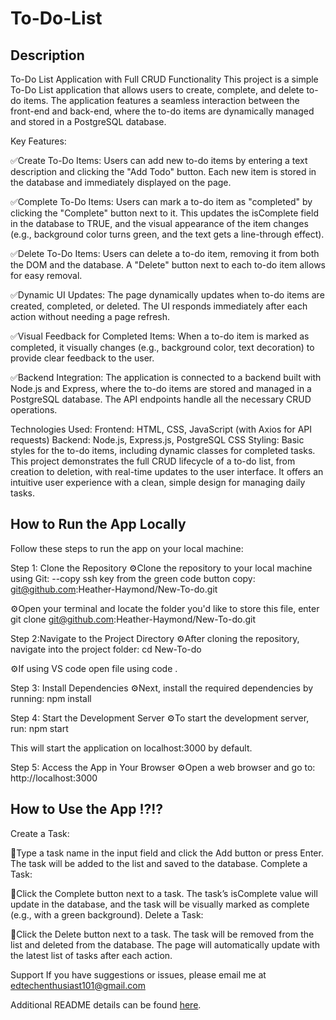 # To-Do-List

## Description

To-Do List Application with Full CRUD Functionality
This project is a simple To-Do List application that allows users to create, complete, and delete to-do items. The application features a seamless interaction between the front-end and back-end, where the to-do items are dynamically managed and stored in a PostgreSQL database.

Key Features:

✅Create To-Do Items: Users can add new to-do items by entering a text description and clicking the "Add Todo" button. Each new item is stored in the database and immediately displayed on the page.

✅Complete To-Do Items: Users can mark a to-do item as "completed" by clicking the "Complete" button next to it. This updates the isComplete field in the database to TRUE, and the visual appearance of the item changes (e.g., background color turns green, and the text gets a line-through effect).

✅Delete To-Do Items: Users can delete a to-do item, removing it from both the DOM and the database. A "Delete" button next to each to-do item allows for easy removal.

✅Dynamic UI Updates: The page dynamically updates when to-do items are created, completed, or deleted. The UI responds immediately after each action without needing a page refresh.

✅Visual Feedback for Completed Items: When a to-do item is marked as completed, it visually changes (e.g., background color, text decoration) to provide clear feedback to the user.

✅Backend Integration: The application is connected to a backend built with Node.js and Express, where the to-do items are stored and managed in a PostgreSQL database. The API endpoints handle all the necessary CRUD operations.

Technologies Used:
Frontend: HTML, CSS, JavaScript (with Axios for API requests)
Backend: Node.js, Express.js, PostgreSQL
CSS Styling: Basic styles for the to-do items, including dynamic classes for completed tasks.
This project demonstrates the full CRUD lifecycle of a to-do list, from creation to deletion, with real-time updates to the user interface. It offers an intuitive user experience with a clean, simple design for managing daily tasks.

## How to Run the App Locally
Follow these steps to run the app on your local machine:

Step 1: Clone the Repository
⚙️Clone the repository to your local machine using Git:
 --copy ssh key from the green code button copy:
 git@github.com:Heather-Haymond/New-To-do.git

⚙️Open your terminal and locate the folder you'd like to store this file, enter
git clone git@github.com:Heather-Haymond/New-To-do.git

Step 2:Navigate to the Project Directory
⚙️After cloning the repository, navigate into the project folder:
cd New-To-do

⚙️If using VS code open file using 
code . 

Step 3: Install Dependencies
⚙️Next, install the required dependencies by running:
npm install

Step 4: Start the Development Server
 ⚙️To start the development server, run:
npm start

This will start the application on localhost:3000 by default.

Step 5: Access the App in Your Browser
⚙️Open a web browser and go to:
http://localhost:3000

## How to Use the App ⁉️⁉️

Create a Task:

🔅Type a task name in the input field and click the Add button or press Enter.
The task will be added to the list and saved to the database.
Complete a Task:

🔅Click the Complete button next to a task.
The task’s isComplete value will update in the database, and the task will be visually marked as complete (e.g., with a green background).
Delete a Task:

🔅Click the Delete button next to a task.
The task will be removed from the list and deleted from the database.
The page will automatically update with the latest list of tasks after each action.


Support
If you have suggestions or issues, please email me at edtechenthusiast101@gmail.com

Additional README details can be found [here](https://github.com/PrimeAcademy/readme-template/blob/master/README.md).
